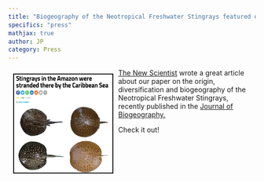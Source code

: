 ```yaml
---
title: "Biogeography of the Neotropical Freshwater Stingrays featured on The New Scientist"
specifics: "press"
mathjax: true
author: JP
category: Press
---
```

<img style="float: left; margin: 10px 10px 10px 10px" src="/img/biogeo_newscientist.jpg" width="200px" height="200px" border="2px">

[The New Scientist](https://www.newscientist.com/article/2273362-stingrays-in-the-amazon-were-stranded-there-by-the-caribbean-sea/) wrote a great article about our paper on the origin, diversification and biogeography of the Neotropical Freshwater Stingrays, recently published in the [Journal of Biogeography.](https://onlinelibrary.wiley.com/doi/full/10.1111/jbi.14086)

Check it out!
